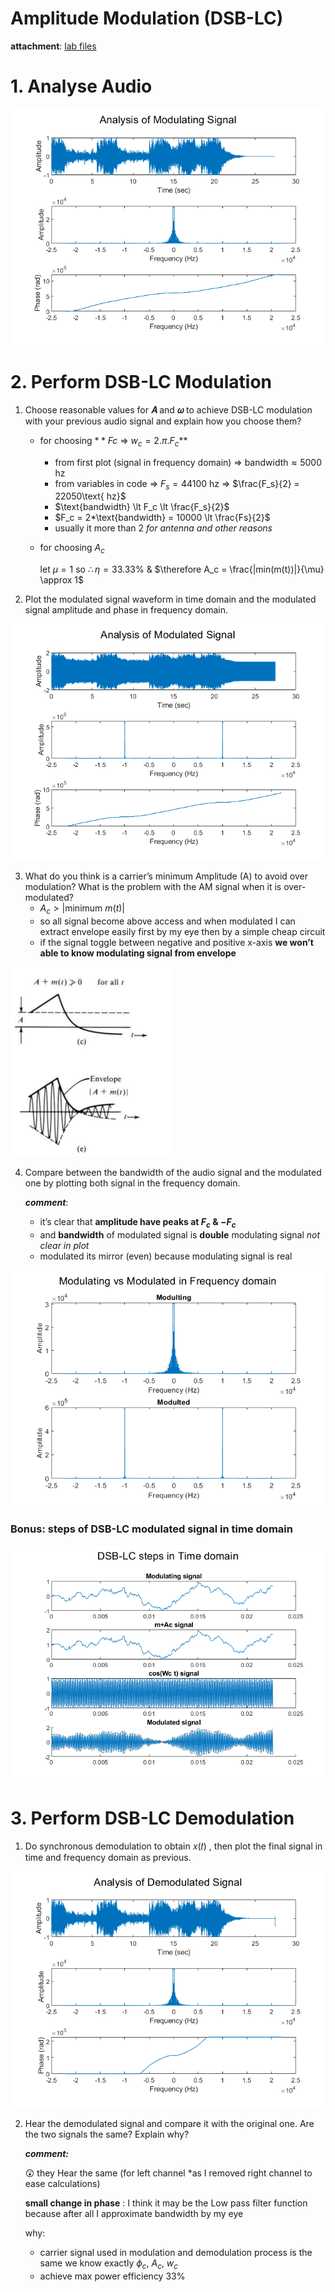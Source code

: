 # Amplitude Modulation (DSB-LC)

**attachment**: [lab files](https://drive.google.com/drive/folders/1tRcSAtlDv4AF7TGCr-5ckqdXlKO9ZUR0?usp=sharing)

# 1. Analyse Audio

![Analysis of Modulating Signal.png](./doc/Analysis_of_Modulating_Signal.png)

# 2. Perform DSB-LC Modulation

1. Choose reasonable values for **𝐴** and **𝜔** to achieve DSB-LC modulation with your
previous audio signal and explain how you choose them?
    - for choosing $**Fc$   ⇒ $w_c=2.\pi.F_c$**
        - from first plot (signal in frequency domain)   ⇒ $\text{bandwidth} \approx 5000 \text{ hz}$
        - from variables in code ⇒ $F_s = 44100 \text{ hz}$  ⇒ $\frac{F_s}{2} = 22050\text{ hz}$
        - $\text{bandwidth} \lt F_c \lt \frac{F_s}{2}$
        - $F_c = 2*\text{bandwidth} = 10000 \lt \frac{Fs}{2}$
        - usually it more than 2  *for antenna and other reasons*
    - for choosing $A_c$
        
        let   $\mu = 1$      so     $\therefore \eta = 33.33\%$       &        $\therefore  A_c = \frac{|min(m(t))|}{\mu} \approx 1$ 
        
2. Plot the modulated signal waveform in time domain and the modulated signal
amplitude and phase in frequency domain.

![Analysis of Modulated Signal.png](./doc/Analysis_of_Modulated_Signal.png)
    
3. What do you think is a carrier’s minimum Amplitude (A) to avoid over
modulation? What is the problem with the AM signal when it is over-modulated?
    - $A_c \gt |\text{minimum }m(t)|$
    - so all signal become above access and when modulated I can extract envelope easily first by my eye then by a simple cheap circuit
    - if the signal toggle between negative and positive x-axis **we won’t able to know modulating signal from envelope**
        
![Untitled](./doc/Untitled.png)
        
4. Compare between the bandwidth of the audio signal and the modulated one by
plotting both signal in the frequency domain.
    
    ***comment***: 
    
    - it’s clear that **amplitude have peaks at  $F_c$ & $-F_c$**
    - and **bandwidth** of modulated signal is **double** modulating signal  *not clear in plot*
    - modulated its mirror (even) because modulating signal is real
    
![04 Modulating vs Modulated in Frequency domain.png](./doc/04_Modulating_vs_Modulated_in_Frequency_domain.png)
    

### Bonus: steps of DSB-LC modulated signal in time domain

![02 DSB-LC steps in Time Domain.png](./doc/02_DSB-LC_steps_in_Time_Domain.png)

# 3. Perform DSB-LC Demodulation

1. Do synchronous demodulation to obtain 𝑥(𝑡) , then plot the final signal in time
and frequency domain as previous.
    
![05 Analysis of Demodulated Signal.png](./doc/05_Analysis_of_Demodulated_Signal.png)
    
2. Hear the demodulated signal and compare it with the original one.
Are the two signals the same? Explain why?
    
    ***comment:***
    
    😲 they Hear the same (for left channel *as I removed right channel to ease calculations)
    
    **small change in phase** :  I think it may be the Low pass filter function because after all I approximate bandwidth by my eye
    
    why: 
    
    - carrier signal used in modulation and demodulation process is the same we know exactly $\phi_c$, $A_c$, $w_c$
    - achieve max power efficiency $33\%$
